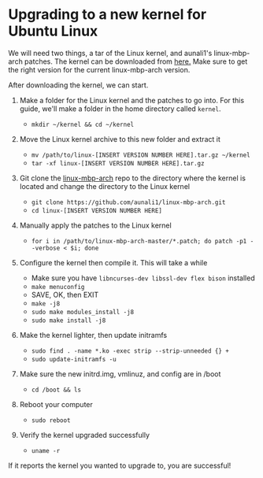 # Upgrading to a new kernel for Ubuntu Linux

We will need two things, a tar of the Linux kernel, and aunali1's linux-mbp-arch patches.
The kernel can be downloaded from [here.](https://mirrors.edge.kernel.org/pub/linux/kernel) Make sure to get the right version for the current linux-mbp-arch version.

After downloading the kernel, we can start.

1. Make a folder for the Linux kernel and the patches to go into. For this guide, we'll make a folder in the home directory called `kernel`.

    * `mkdir ~/kernel && cd ~/kernel`

2. Move the Linux kernel archive to this new folder and extract it

    * `mv /path/to/linux-[INSERT VERSION NUMBER HERE].tar.gz ~/kernel`
    * `tar -xf linux-[INSERT VERSION NUMBER HERE].tar.gz`

3. Git clone the [linux-mbp-arch](https://github.com/aunali1/linux-mbp-arch) repo to the directory where the kernel is located and change the directory to the Linux kernel

    * `git clone https://github.com/aunali1/linux-mbp-arch.git`
    * `cd linux-[INSERT VERSION NUMBER HERE]`

4. Manually apply the patches to the Linux kernel

    * `for i in /path/to/linux-mbp-arch-master/*.patch; do patch -p1 --verbose < $i; done`

5. Configure the kernel then compile it. This will take a while

    * Make sure you have `libncurses-dev libssl-dev flex bison` installed
    * `make menuconfig`
    * SAVE, OK, then EXIT
    * `make -j8`
    * `sudo make modules_install -j8`
    * `sudo make install -j8`

6. Make the kernel lighter, then update initramfs

    * `sudo find . -name *.ko -exec strip --strip-unneeded {} +`
    * `sudo update-initramfs -u`

7. Make sure the new initrd.img, vmlinuz, and config are in /boot

    * `cd /boot && ls`

8. Reboot your computer

    * `sudo reboot`

9. Verify the kernel upgraded successfully

    * `uname -r`

If it reports the kernel you wanted to upgrade to, you are successful!
